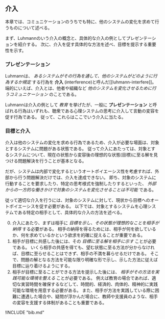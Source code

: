 
## 介入
本章では、コミュニケーションのうちでも特に、他のシステムの変化を求めて行うものについて述べる。

まず、Luhmannのいう介入の概念と、具体的な介入の例としてプレゼンテーションを紹介する。
次に、介入を促す具体的な方法を述べ、目標を提示する重要性を示す。


### プレゼンテーション
Luhmannは、 *あるシステムがその行為を通して、他のシステムがどのように行為するか規定* する行為を **介入** (interference)と呼んだ\[[luhmann-interfere]\]。
端的にいえば、介入とは、他者や組織など *他のシステムを変化させるために行うコミュニケーション* のことである。

Luhmannは介入の例として *教育* を挙げたが、一般に **プレゼンテーション** と呼ばれる行為はいずれも、聴衆である心理システムの思考に介入して言動の変容を促す行為である。
従って、これらはここでいう介入に当たる。


### 目標と介入
介入は他のシステムの変化を求める行為であるため、介入が必要な場面は、対象とするシステムに問題がある状態である。
従って介入にあたっては、対象とするシステムについて、現在の状態から変容後の理想的な状態(目標)に至る解を見つける問題解決を行うことが基本となる。

だが、システムは内部で変化するというオートポイエーシス性を考慮すれば、外部から行う問題解決だけでは、介入を達成できない。
即ち、対象のシステムに行動することを要求したり、特定の思考様式を強制したりするといった、 *外部からの一方的な働きかけで対象のシステムを変化させることは不可能* である。

従って適切な介入を行うには、対象のシステムに対して、現状から目標へのオートポイエーシスを促す必要がある。
以下では、対象とするシステムを心理システムである特定の相手として、具体的な介入の方法を述べる。

0. 介入にあたり、まずは相手に *目標を示し、その状態が理想的なことを相手が納得* する必要がある。
	相手の納得を得るためには、相手が何を欲しているか、何を求めているかという欲求を的確に捉えることが重要である。
0. 相手が目標に共感した後には、その *目標に至る解を相手に示す* ことが必要である。
	いくら相手の共感を得ても、望む状態に至る方法が分からなければ、目標に至らせることはできず、相手の不満を募らせるだけである。
	そこで、問題の解となる方法を可能な限り明確な形で示し、示した方法に従えば目標に辿り着けるようにする。
0. 相手が目標に至ることができる方法を提示した後には、 *相手がその方法を実践可能な環境を整える* ことが必要である。
	例えば教育の場合であれば、適切な実習時間を確保するなどして、時間的、経済的、肉体的、精神的に実践可能な環境を用意する必要がある。
	また、相手が方法を実践している際に困難に遭遇した場合や、疑問が浮かんだ場合に、教師や支援員のような、相手の変容を支援する体制があることも重要である。

!INCLUDE "bib.md"

